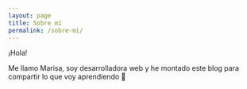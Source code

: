```yaml
---
layout: page
title: Sobre mí
permalink: /sobre-mi/
---
```


¡Hola!

Me llamo Marisa, soy desarrolladora web y he montado este blog para compartir lo que voy aprendiendo :space_invader:

